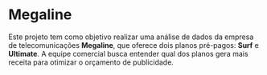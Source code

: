 # Megaline
Este projeto tem como objetivo realizar uma análise de dados da empresa de telecomunicações **Megaline**, que oferece dois planos pré-pagos: **Surf** e **Ultimate**. A equipe comercial busca entender qual dos planos gera mais receita para otimizar o orçamento de publicidade.
